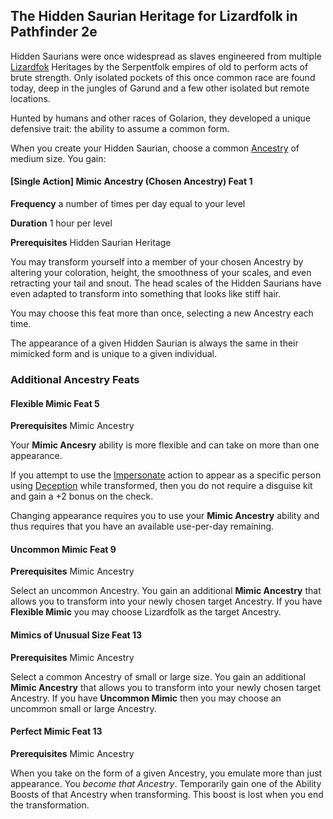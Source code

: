 
## The Hidden Saurian Heritage for Lizardfolk in Pathfinder 2e

Hidden Saurians were once widespread as slaves engineered from multiple
[Lizardfok](https://2e.aonprd.com/Ancestries.aspx?ID=15)
Heritages by the Serpentfolk empires of old to perform acts
of brute strength. Only isolated pockets of this once common race are
found today, deep in the jungles of Garund and a few other isolated but
remote locations.

Hunted by humans and other races of Golarion, they developed a unique
defensive trait: the ability to assume a common form.

When you create your Hidden Saurian, choose a common
[Ancestry](https://2e.aonprd.com/Ancestries.aspx) of medium
size. You gain:

#### [Single Action] Mimic Ancestry (Chosen Ancestry) Feat 1

**Frequency** a number of times per day equal to your level

**Duration** 1 hour per level

**Prerequisites** Hidden Saurian Heritage

You may
transform yourself into a member of your chosen Ancestry by altering your
coloration, height, the smoothness of your scales, and even retracting your
tail and snout. The head scales of the Hidden Saurians have even adapted to
transform into something that looks like stiff hair.

You may choose this feat more than once, selecting a new Ancestry
each time.

The appearance of a given Hidden Saurian is always the same in their
mimicked form and is unique to a given individual.

### Additional Ancestry Feats

#### Flexible Mimic Feat 5

**Prerequisites** Mimic Ancestry

Your **Mimic Ancesry** ability is more flexible and can take on more than one
appearance.

If you attempt to use the [Impersonate](https://2e.aonprd.com/Actions.aspx?ID=46)
action to appear as a specific person using
[Deception](https://2e.aonprd.com/Skills.aspx?ID=5)
while transformed, then you do not require
a disguise kit and gain a +2 bonus on the check.

Changing appearance requires you to use your **Mimic Ancestry** ability
and thus requires that you have an available use-per-day
remaining.

#### Uncommon Mimic Feat 9

**Prerequisites** Mimic Ancestry

Select an uncommon Ancestry. You gain an additional **Mimic Ancestry**
that allows you to transform into your newly chosen target Ancestry. If you have
**Flexible Mimic** you may choose Lizardfolk as the target Ancestry.

#### Mimics of Unusual Size Feat 13

**Prerequisites** Mimic Ancestry

Select a common Ancestry of small or large size. You
gain an additional **Mimic Ancestry** that allows you to transform into your
newly chosen target Ancestry. If you have **Uncommon Mimic** then you may
choose an uncommon small or large Ancestry.

#### Perfect Mimic Feat 13

**Prerequisites** Mimic Ancestry

When you take on the form of a given Ancestry, you emulate more
than just appearance. You *become that Ancestry*. Temporarily gain
one of the Ability Boosts of that Ancestry when transforming.
This boost is lost when you end the transformation.
